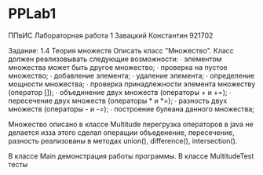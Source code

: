 # PPLab1

ППвИС Лабораторная работа 1
Завацкий Константин 921702

Задание: 1.4 Теория множеств
Описать класс "Множество". Класс должен реализовывать следующие возможности:
∙ элементом множества может быть другое множество;
∙ проверка на пустое множество;
∙ добавление элемента;
∙ удаление элемента;
∙ определение мощности множества;
∙ проверка принадлежности элемента множеству (оператор []);
∙ объединение двух множеств (операторы + и +=);
∙ пересечение двух множеств (операторы * и *=);
∙ разность двух множеств (операторы - и -=);
∙ построение булеана данного множества;

Множество описано в классе Multitude
перегрузка операторов в java не делается изза этого сделал операщии объеденение, пересечение, разность реализованы 
в методах union(), difference(), intersection().

В классе Main демонстрация работы программы.
В классе MultitudeTest тесты
